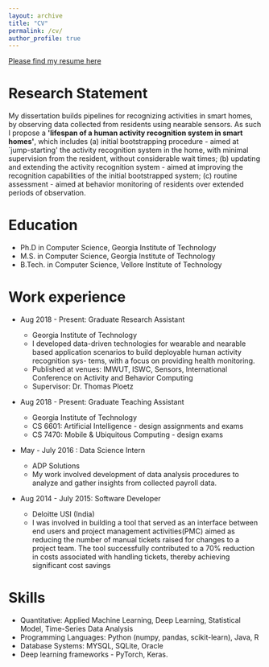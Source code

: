 ```yaml
---
layout: archive
title: "CV"
permalink: /cv/
author_profile: true
---
```


[Please find my resume here](http://shruthihiremath.github.io/files/Shruthi_Hiremath_CV_Gatech.pdf)

Research Statement
======
My dissertation builds pipelines for recognizing activities in smart homes, by observing data collected from residents using nearable sensors. 
As such I propose a **'lifespan of a human activity recognition system in smart homes'**, which includes (a) initial bootstrapping procedure - aimed at `jump-starting' the activity recognition system in the home, with minimal supervision from the resident, without considerable wait times; (b) updating and extending the activity recognition system - aimed at improving the recognition capabilities of the initial bootstrapped system; (c) routine assessment - aimed at behavior monitoring of residents over extended periods of observation. 

Education
======
* Ph.D in Computer Science, Georgia Institute of Technology
* M.S. in Computer Science, Georgia Institute of Technology
* B.Tech. in Computer Science, Vellore Institute of Technology

Work experience
======
* Aug 2018 - Present: Graduate Research Assistant
  * Georgia Institute of Technology
  * I developed data-driven technologies for wearable and nearable based
  application scenarios to build deployable human activity recognition sys-
  tems, with a focus on providing health monitoring.
  * Published at venues: IMWUT, ISWC, Sensors, International Conference on Activity and Behavior Computing
  * Supervisor: Dr. Thomas Ploetz

* Aug 2018 - Present: Graduate Teaching Assistant
  * Georgia Institute of Technology
  * CS 6601: Artificial Intelligence - design assignments and exams
  * CS 7470: Mobile & Ubiquitous Computing - design exams
 
* May - July 2016 : Data Science Intern
  * ADP Solutions
  * My work involved development of data analysis procedures to analyze
  and gather insights from collected payroll data.
  
* Aug 2014 - July 2015: Software Developer
  * Deloitte USI (India)
  * I was involved in building a tool that served as an interface between
  end users and project management activities(PMC) aimed as reducing
  the number of manual tickets raised for changes to a project team. The
  tool successfully contributed to a 70% reduction in costs associated with
  handling tickets, thereby achieving significant cost savings


Skills
======
* Quantitative: Applied Machine Learning, Deep Learning, Statistical Model, Time-Series Data Analysis
* Programming Languages: Python (numpy, pandas, scikit-learn), Java, R
* Database Systems: MYSQL, SQLite, Oracle
* Deep learning frameworks - PyTorch, Keras.
